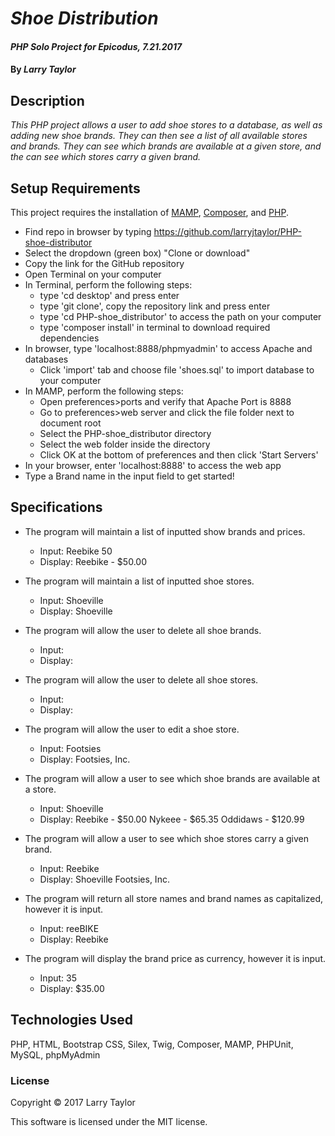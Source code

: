 # _Shoe Distribution_

#### _PHP Solo Project for Epicodus, 7.21.2017_

#### By _**Larry Taylor**_

## Description

_This PHP project allows a user to add shoe stores to a database, as well as adding new shoe brands. They can then see a list of all available stores and brands. They can see which brands are available at a given store, and the can see which stores carry a given brand._

## Setup Requirements

This project requires the installation of [MAMP](https://www.mamp.info/en/), [Composer](https://getcomposer.org/), and [PHP](https://secure.php.net/).

* Find repo in browser by typing https://github.com/larryjtaylor/PHP-shoe-distributor
* Select the dropdown (green box) "Clone or download"
* Copy the link for the GitHub repository
* Open Terminal on your computer
* In Terminal, perform the following steps:
  * type 'cd desktop' and press enter
  * type 'git clone', copy the repository link and press enter
  * type 'cd PHP-shoe_distributor' to access the path on your computer
  * type 'composer install' in terminal to download required dependencies
* In browser, type 'localhost:8888/phpmyadmin' to access Apache and databases
  * Click 'import' tab and choose file 'shoes.sql' to import database to your computer
* In MAMP, perform the following steps:
    * Open preferences>ports and verify that Apache Port is 8888
    * Go to preferences>web server and click the file folder next to document root
  * Select the PHP-shoe_distributor directory
  * Select the web folder inside the directory
  * Click OK at the bottom of preferences and then click 'Start Servers'
* In your browser, enter 'localhost:8888' to access the web app
* Type a Brand name in the input field to get started!

## Specifications
* The program will maintain a list of inputted show brands and prices.
    * Input: Reebike
             50
    * Display: Reebike - $50.00

* The program will maintain a list of inputted shoe stores.
    * Input: Shoeville
    * Display: Shoeville

* The program will allow the user to delete all shoe brands.
    * Input: <press delete button>
    * Display: <delete all brands and return to home screen>

* The program will allow the user to delete all shoe stores.
    * Input: <press delete button>
    * Display: <delete all stores and return to home screen>

* The program will allow the user to edit a shoe store.
    * Input: Footsies
    * Display: Footsies, Inc.

* The program will allow a user to see which shoe brands are available at a store.
    * Input: Shoeville
    * Display: Reebike - $50.00
               Nykeee - $65.35
               Oddidaws - $120.99

* The program will allow a user to see which shoe stores carry a  given brand.
    * Input: Reebike
    * Display: Shoeville
               Footsies, Inc.

* The program will return all store names and brand names as capitalized, however it is input.
    * Input: reeBIKE
    * Display: Reebike

* The program will display the brand price as currency, however it is input.
    * Input: 35
    * Display: $35.00

## Technologies Used

PHP, HTML, Bootstrap CSS, Silex, Twig, Composer, MAMP, PHPUnit, MySQL, phpMyAdmin

### License

Copyright &copy; 2017 Larry Taylor

This software is licensed under the MIT license.
